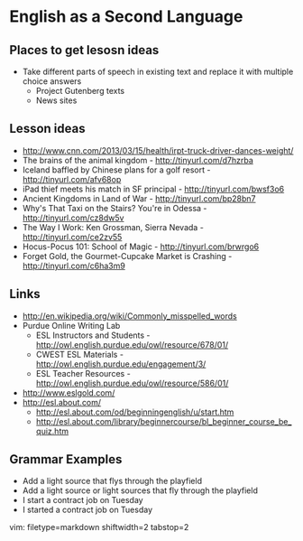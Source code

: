 # English as a Second Language #

## Places to get lesosn ideas ##
- Take different parts of speech in existing text and replace it with multiple
  choice answers
  - Project Gutenberg texts
  - News sites

## Lesson ideas ##
- http://www.cnn.com/2013/03/15/health/irpt-truck-driver-dances-weight/
- The brains of the animal kingdom - http://tinyurl.com/d7hzrba
- Iceland baffled by Chinese plans for a golf resort -
  http://tinyurl.com/afv68op
- iPad thief meets his match in SF principal - http://tinyurl.com/bwsf3o6
- Ancient Kingdoms in Land of War - http://tinyurl.com/bp28bn7
- Why's That Taxi on the Stairs? You're in Odessa - http://tinyurl.com/cz8dw5v
- The Way I Work: Ken Grossman, Sierra Nevada - http://tinyurl.com/ce2zv55
- Hocus-Pocus 101: School of Magic - http://tinyurl.com/brwrgo6
- Forget Gold, the Gourmet-Cupcake Market is Crashing -
  http://tinyurl.com/c6ha3m9

## Links ##
- http://en.wikipedia.org/wiki/Commonly_misspelled_words
- Purdue Online Writing Lab
  - ESL Instructors and Students -
    http://owl.english.purdue.edu/owl/resource/678/01/
  - CWEST ESL Materials - http://owl.english.purdue.edu/engagement/3/
  - ESL Teacher Resources - http://owl.english.purdue.edu/owl/resource/586/01/
- http://www.eslgold.com/
- http://esl.about.com/
  - http://esl.about.com/od/beginningenglish/u/start.htm
  - http://esl.about.com/library/beginnercourse/bl_beginner_course_be_quiz.htm

## Grammar Examples ##
- Add a light source that flys through the playfield
- Add a light source or light sources that fly through the playfield
- I start a contract job on Tuesday
- I started a contract job on Tuesday

vim: filetype=markdown shiftwidth=2 tabstop=2
